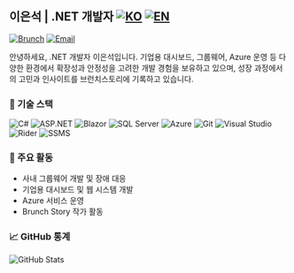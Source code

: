 ## 이은석 | .NET 개발자 [![KO](https://img.shields.io/badge/README-KR-brightgreen?style=flat-square)](./README.md) [![EN](https://img.shields.io/badge/README-US-blue?style=flat-square)](./README.us.md) 

[![Brunch](https://img.shields.io/badge/Brunch-@iamia-orange?style=flat&logo=blogger&logoColor=white)](https://brunch.co.kr/@iamia)
[![Email](https://img.shields.io/badge/Email-@defiling7569-informational?style=flat&logo=gmail&logoColor=white)](mailto:defiling7569@buildvision.co.kr)

안녕하세요, .NET 개발자 이은석입니다.
기업용 대시보드, 그룹웨어, Azure 운영 등 다양한 환경에서 확장성과 안정성을 고려한 개발 경험을 보유하고 있으며, 성장 과정에서의 고민과 인사이트를 브런치스토리에 기록하고 있습니다.


### 🔧 기술 스택

![C#](https://img.shields.io/badge/C%23-239120?style=flat&logo=c-sharp&logoColor=white)
![ASP.NET](https://img.shields.io/badge/ASP.NET-512BD4?style=flat&logo=.net&logoColor=white)
![Blazor](https://img.shields.io/badge/Blazor-512BD4?style=flat&logo=blazor&logoColor=white)
![SQL Server](https://img.shields.io/badge/SQL%20Server-CC2927?style=flat&logo=microsoftsqlserver&logoColor=white)
![Azure](https://img.shields.io/badge/Azure-0078D4?style=flat&logo=microsoftazure&logoColor=white)
![Git](https://img.shields.io/badge/Git-F05032?style=flat&logo=git&logoColor=white)
![Visual Studio](https://img.shields.io/badge/Visual_Studio-5C2D91?style=flat&logo=visualstudio&logoColor=white)
![Rider](https://img.shields.io/badge/Rider-000000?style=flat&logo=jetbrains&logoColor=white)
![SSMS](https://img.shields.io/badge/SSMS-CC2927?style=flat&logo=microsoftsqlserver&logoColor=white)


### 📌 주요 활동

- 사내 그룹웨어 개발 및 장애 대응  
- 기업용 대시보드 및 웹 시스템 개발  
- Azure 서비스 운영  
- Brunch Story 작가 활동
  

### 📈 GitHub 통계

![GitHub Stats](https://github-readme-stats.vercel.app/api?username=myfavoritecolorisyou&show_icons=true&theme=onedark)
